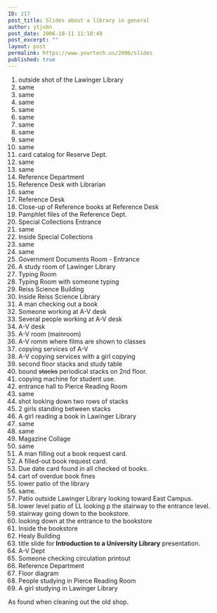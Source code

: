 ```yaml
---
ID: 217
post_title: Slides about a library in general
author: ytjohn
post_date: 2006-10-11 11:18:49
post_excerpt: ""
layout: post
permalink: https://www.yourtech.us/2006/slides
published: true
---
```

<ol>
<li>outside shot of the Lawinger Library</li>
<li>same</li>
<li>same</li>
<li>same</li>
<li>same</li>
<li>same</li>
<li>same</li>
<li>same</li>
<li>same</li>
<li>same</li>
<li>card catalog for Reserve Dept.</li>
<li>same</li>
<li>same</li>
<li>Reference Department</li>
<li>Reference Desk with Librarian</li>
<li>same</li>
<li>Reference Desk</li>
<li>Close-up of Reference books at Reference Desk</li>
<li>Pamphlet files of the Reference Dept.</li>
<li>Special Collections Entrance</li>
<li>same</li>
<li>Inside Special Collections</li>
<li>same</li>
<li>same</li>
<li>Government Documents Room - Entrance</li>
<li>A study room of Lawinger Library</li>
<li>Typing Room</li>
<li>Typing Room with someone typing</li>
<li>Reiss Science Building</li>
<li>Inside Reiss Science Library</li>
<li>A man checking out a book</li>
<li>Someone working at A-V desk</li>
<li>Several people working at A-V desk</li>
<li>A-V desk</li>
<li>A-V room (mainroom)</li>
<li>A-V romm where films are shown to classes</li>
<li>copying services of A-V</li>
<li>A-V copying services with a girl copying</li>
<li>second floor stacks and study table</li>
<li>bound <strike>stacks</strike> periodical stacks on 2nd floor.</li>
<li>copying machine for student use.</li>
<li>entrance hall to Pierce Reading Room</li>
<li>same</li>
<li>shot looking down two rows of stacks</li>
<li>2 girls standing between stacks</li>
<li>A girl reading a book in Lawinger Library</li>
<li>same</li>
<li>same</li>
<li>Magazine Collage</li>
<li>same</li>
<li>A man filling out a book request card.</li>
<li>A filled-out book request card.</li>
<li>Due date card found in all checked ot books.</li>
<li>cart of overdue book fines</li>
<li>lower patio of the library</li>
<li>same.</li>
<li>Patio outside Lawinger Library looking toward East Campus.</li>
<li>lower level patio of LL looking p the stairway to the entrance level.</li>
<li>stairway going down to the bookstore.</li>
<li>looking down at the entrance to the bookstore</li>
<li>Inside the bookstore</li>
<li>Healy Building</li>
<li>title slide for <strong>Introduction to a University Library</strong> presentation.</li>
<li>A-V Dept</li>
<li>Someone checking circulation printout</li>
<li>Reference Department</li>
<li>Floor diagram</li>
<li>People studying in Pierce Reading Room</li>
<li>A girl studying in Lawinger Library</li>
</ol>

As found when cleaning out the old shop.